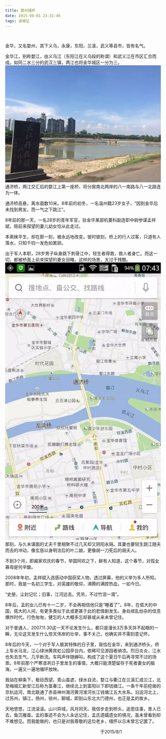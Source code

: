```yaml
---
title: 婺州缅怀
date: 2015-08-01 23:31:46
tags: 读城记
---
```


<br>

金华，又名婺州，其下义乌，永康，东阳，兰溪，武义等县市，皆有名气。

金华江，别称婺江，由义乌江（东阳江在义乌段的称谓）和武义江在市区汇合而成。如同二水三分的武汉三镇，两江也将金华城区一分为三。
![图1](婺州缅怀/1.jpg)
通济桥，两江交汇后的婺江上第一座桥，将分居南北两岸的八一南路与八一北路连为一体。

通济桥高悬，离水面数10米。8年前的初冬，一名温州籍23岁女子，“因到金华后未找到男友，而一气之下跳江”。

8年前的那一天，一名28岁的青年军官，驻金华某部机要科副连职中尉参谋孟祥斌，陪前来探望的妻儿幼女恰从此走过。

本素昧平生，却在那一刻，被永远地改变。彼时彼刻，桥上的行人过客，只道有人落水，只知千钧一发危如累卵。

出于军人本职，28岁男子纵身跳下刺骨江中，轻生者得救，救人者身亡。而这一切，都被桥面上前来探望的妻女目睹。这样的场景，太过于残酷。
![图2](婺州缅怀/2.jpg)
那刻，与久未谋面的丈夫千里相聚不过几天却又阴阳永隔。其妻也要轻生跳江随夫而去的冲动，像玄慈以身明法后的叶二娘，更像胡一刀死后的胡夫人。

不到3个月，即阖家欢庆的春节，举国同欢之下，鲜有人知道，这个春节，对孤女寡母是何辛酸。

2008年年初，孟祥斌入选感动中国获奖人物，透过屏幕，他的义举为多人所知。那时，我是一名初三学生，对英雄的敬仰，沸腾的满腔热血，一如今日。

“史册，尘封记忆；旧事，江河远去。凭吊，不过竹泪一滴”。

8年后，孟的女儿已有十一二岁，不会再相信他只是“睡着了”。8年，在偌大的中国，偌大的人间，有更多类似于此或更甚于此的悲情剧发生。身处缤乱纷杂的信息爆炸时代，行色匆匆，健忘的人大概多忘却甚或从来未曾记住。

对于普通人，2007.11.30这一天不论发生什么，都只是漫长3万多天并不起眼的一瞬，无论这天发生什么惊天伟岸的壮举，事不关己，也确实并不需刻意记怀。

8年后的今天，一个对于军人极其特殊的日子里，我恰在金华，来到通济桥头，桥上车水马龙，江心绿洲黄宾虹公园亭台内，依稀可见游园者纳凉。烈日炎炎，江水也失去生气，几乎断流。车鸣声伴随蝉叫，构成了这个夏日午后再寻常不过的场景。8年前那个严寒凛冽日子里发生的事情，大概只能清楚留存于死者妻女的脑海，一遍又一遍地循环放映。

我站在柳条下，极目西望。青山虽遮，绿水自流，婺江与衢江在兰溪汇成兰江，北至梅城汇新安江后称为富春江，继续北上到富阳以下即钱塘江。一条千年前挖凿的京杭运河，南北联通了赤县神州海河黄河淮河长江钱塘江五大水系。沿运河北上，过苏州，镇江，扬州，徐州，聊城，即到山东北大门德州，也正是孟的故乡。

天地悠悠，江流滚滚。山川异域，风月同天。我信步走到桥头，追思往事，昔人已去，鱼沉雁杳。孟的事迹不会为人永远记住，孟氏遗孀遗女的境况，虽未曾看到却不难想见。而我能做的，也只是对我尊敬的这位老乡，缅怀以示未曾忘记罢了。


&emsp;&emsp;&emsp;&emsp;&emsp;&emsp;&emsp;&emsp;&emsp;&emsp;&emsp;&emsp;&emsp;&emsp;&emsp;&emsp;&emsp;&emsp;&emsp;&emsp;&emsp;&emsp;于2015/8/1





